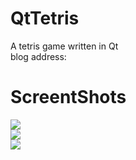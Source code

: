 # QtTetris
A tetris game written in Qt<br/>
blog address:[](http://blog.csdn.net/u012234115/article/details/45966479)<br/>
# ScreentShots
![](https://github.com/tashaxing/QtTetris/raw/master/pic/game.gif)<br/>
![](https://github.com/tashaxing/QtTetris/raw/master/pic/1.png)<br/>
![](https://github.com/tashaxing/QtTetris/raw/master/pic/2.png)<br/>